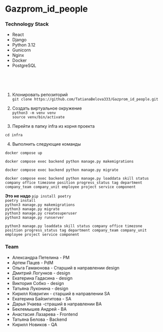 # Gazprom_id_people

### Technology Stack
* React
* Django 
* Python 3.12
* Gunicorn
* Nginx
* Docker
* PostgreSQL
<br>
<br>
<br>

1. Клонировать репозиторий<br>
`git clone https://github.com/TatianaBelova333/Gazprom_id_people.git`

2. Создать виртуальное окружение<br>
`python3 -m venv venv`<br>
`source venv/bin/activate`<br>

3. Перейти в папку infra из корня проекта<br>
```
cd infra

```
4. Выполнить следующие команды<br>
```
docker compose up
```
```
docker compose exec backend python manage.py makemigrations
```
```
docker compose exec backend python manage.py migrate
```
```
docker compose exec backend python manage.py loaddata skill status company office timezone position progress_status tag department company_team company_unit employee project service component
```




<b>Это не надо</b>
`pip install poetry`<br>
`poetry install`<br>
`python3 manage.py makemigrations`<br>
`python3 manage.py migrate`<br>
`python3 manage.py createsuperuser`<br>
`python3 manage.py runserver`<br>


```
python3 manage.py loaddata skill status company office timezone position progress_status tag department company_team company_unit employee project service component

```

### Team

* Александра Петелина - PM<br>
* Артем Пацев - PdM<br>
* Ольга Гамаюнова - Старший в направлении design<br>
* Дмитрий Логунков - design<br>
* Екатерина Гадасина - design<br>
* Виктория Собко - design<br>
* Татьяна Луконина - design<br>
* Кирилл Ковригин - старший в направлении SA<br>
* Екатерина Байзигитова -  SA<br>
* Дарья Учаева -страший в направлении BA<br>
* Беклемышев Андрей - BA<br>
* Анастасия Лазарева - Frontend<br>
* Татьяна Белова - Backend<br>
* Кирилл Новиков -  QA<br>
